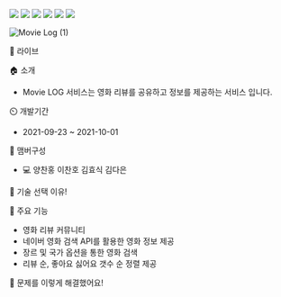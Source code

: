 <img src="https://img.icons8.com/metro/35/000000/py.png"/>   <img src="https://img.icons8.com/metro/35/000000/js.png"/>   <img src="https://img.icons8.com/metro/35/000000/html.png"/>   <img src="https://img.icons8.com/metro/35/000000/css.png"/>   <img src="https://img.icons8.com/color/35/000000/mongodb.png"/>   <img src="https://img.icons8.com/ios/35/000000/flask.png"/>

![Movie Log (1)](https://user-images.githubusercontent.com/90859964/135441460-ee673761-2c87-42a3-9466-7f4947890b71.gif)

🔗 라이브


🏠 소개
- Movie LOG 서비스는 영화 리뷰를 공유하고 정보를 제공하는 서비스 입니다.

⏲️ 개발기간
- 2021-09-23 ~ 2021-10-01

🧙 맴버구성
- 💻 양찬홍 이찬호 김효식 김다은 


📌 기술 선택 이유!


📌 주요 기능
- 영화 리뷰 커뮤니티 
- 네이버 영화 검색 API를 활용한 영화 정보 제공 
- 장르 및 국가 옵션을 통한 영화 검색
- 리뷰 순, 좋아요 싫어요 갯수 순 정렬 제공

📌 문제를 이렇게 해결했어요!

